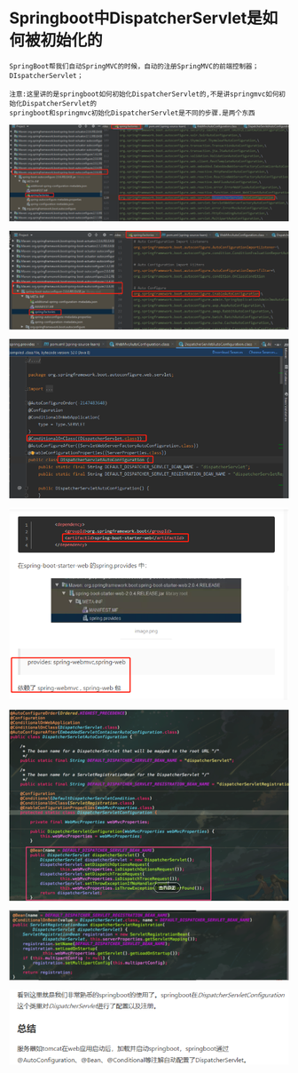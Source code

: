 # Springboot中DispatcherServlet是如何被初始化的
    
    SpringBoot帮我们自动SpringMVC的时候，自动的注册SpringMVC的前端控制器；DIspatcherServlet；
    
    注意:这里讲的是springboot如何初始化DispatcherServlet的,不是讲springmvc如何初始化DispatcherServlet的
    springboot和springmvc初始化DispatcherServlet是不同的步骤.是两个东西

![](../pics/Springboot中DispatcherServlet是如何被初始化的01.png)

![](../pics/Springboot中DispatcherServlet是如何被初始化的02.png)

![](../pics/Springboot中DispatcherServlet是如何被初始化的03.png)

![](../pics/Springboot中DispatcherServlet是如何被初始化的04.png)

![](../pics/究竟Springboot如何配置DispatcherServlet02.png)

![](../pics/究竟Springboot如何配置DispatcherServlet03.png)

![](../pics/究竟Springboot如何配置DispatcherServlet04.png)